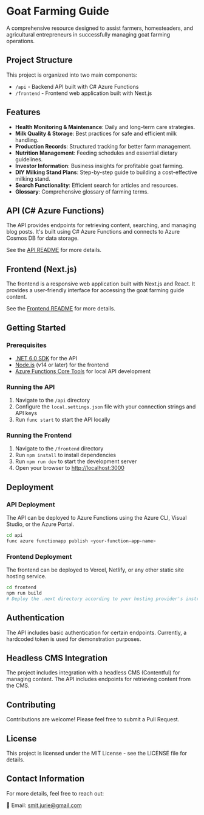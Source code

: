 # Goat Farming Guide

A comprehensive resource designed to assist farmers, homesteaders, and agricultural entrepreneurs in successfully managing goat farming operations.

## Project Structure

This project is organized into two main components:

- `/api` - Backend API built with C# Azure Functions
- `/frontend` - Frontend web application built with Next.js

## Features

- **Health Monitoring & Maintenance**: Daily and long-term care strategies.
- **Milk Quality & Storage**: Best practices for safe and efficient milk handling.
- **Production Records**: Structured tracking for better farm management.
- **Nutrition Management**: Feeding schedules and essential dietary guidelines.
- **Investor Information**: Business insights for profitable goat farming.
- **DIY Milking Stand Plans**: Step-by-step guide to building a cost-effective milking stand.
- **Search Functionality**: Efficient search for articles and resources.
- **Glossary**: Comprehensive glossary of farming terms.

## API (C# Azure Functions)

The API provides endpoints for retrieving content, searching, and managing blog posts. It's built using C# Azure Functions and connects to Azure Cosmos DB for data storage.

See the [API README](/api/README.md) for more details.

## Frontend (Next.js)

The frontend is a responsive web application built with Next.js and React. It provides a user-friendly interface for accessing the goat farming guide content.

See the [Frontend README](/frontend/README.md) for more details.

## Getting Started

### Prerequisites

- [.NET 6.0 SDK](https://dotnet.microsoft.com/download/dotnet/6.0) for the API
- [Node.js](https://nodejs.org/) (v14 or later) for the frontend
- [Azure Functions Core Tools](https://docs.microsoft.com/en-us/azure/azure-functions/functions-run-local#install-the-azure-functions-core-tools) for local API development

### Running the API

1. Navigate to the `/api` directory
2. Configure the `local.settings.json` file with your connection strings and API keys
3. Run `func start` to start the API locally

### Running the Frontend

1. Navigate to the `/frontend` directory
2. Run `npm install` to install dependencies
3. Run `npm run dev` to start the development server
4. Open your browser to [http://localhost:3000](http://localhost:3000)

## Deployment

### API Deployment

The API can be deployed to Azure Functions using the Azure CLI, Visual Studio, or the Azure Portal.

```bash
cd api
func azure functionapp publish <your-function-app-name>
```

### Frontend Deployment

The frontend can be deployed to Vercel, Netlify, or any other static site hosting service.

```bash
cd frontend
npm run build
# Deploy the .next directory according to your hosting provider's instructions
```

## Authentication

The API includes basic authentication for certain endpoints. Currently, a hardcoded token is used for demonstration purposes.

## Headless CMS Integration

The project includes integration with a headless CMS (Contentful) for managing content. The API includes endpoints for retrieving content from the CMS.

## Contributing

Contributions are welcome! Please feel free to submit a Pull Request.

## License

This project is licensed under the MIT License - see the LICENSE file for details.

## Contact Information

For more details, feel free to reach out:

📧 Email: [smit.jurie@gmail.com](mailto:smit.jurie@gmail.com)